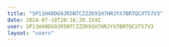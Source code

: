 ```yaml
---
title: "SP11H40DG9JR5NTCZZZK91H7HRJYX7BRTQCXT57V3"
date: 2024-07-18T20:16:20.159Z
user: SP11H40DG9JR5NTCZZZK91H7HRJYX7BRTQCXT57V3
layout: "users"
---
```

    